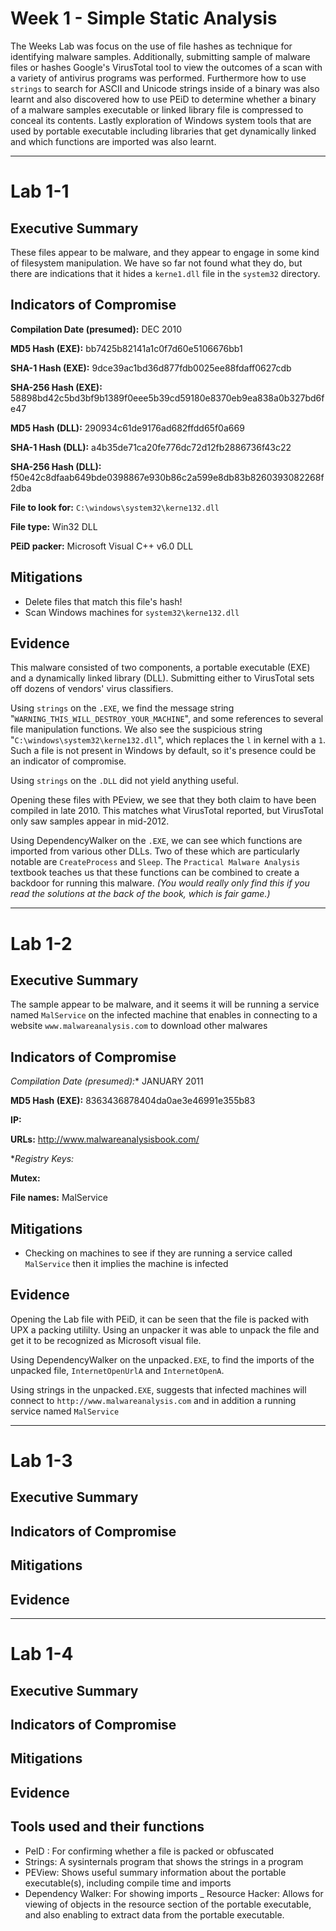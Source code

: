 # Week 1 - Simple Static Analysis

The Weeks Lab was focus on the use of file hashes as technique for identifying malware samples. Additionally, submitting sample of malware files or hashes Google's VirusTotal tool to view the outcomes of a scan with a variety of antivirus programs was performed. Furthermore how to use `strings` to search for ASCII and Unicode strings inside of a binary was also learnt and also discovered how to use PEiD to determine whether a binary of a malware samples executable or linked library file is compressed to conceal its contents. Lastly exploration of Windows system tools that are used by portable executable including libraries that get dynamically linked and which functions are imported was also learnt.

---
# Lab 1-1 

## Executive Summary

These files appear to be malware, and they appear to engage in some kind of filesystem manipulation. We have so far not found what they do, but there are indications that it hides a `kerne1.dll` file in the `system32` directory.

## Indicators of Compromise 

**Compilation Date (presumed):** DEC 2010

**MD5 Hash (EXE):** bb7425b82141a1c0f7d60e5106676bb1

**SHA-1 Hash (EXE):**  9dce39ac1bd36d877fdb0025ee88fdaff0627cdb 

**SHA-256 Hash (EXE):**  58898bd42c5bd3bf9b1389f0eee5b39cd59180e8370eb9ea838a0b327bd6fe47 

**MD5 Hash (DLL):** 290934c61de9176ad682ffdd65f0a669 

**SHA-1 Hash (DLL):**  a4b35de71ca20fe776dc72d12fb2886736f43c22 

**SHA-256 Hash (DLL):** f50e42c8dfaab649bde0398867e930b86c2a599e8db83b8260393082268f2dba

**File to look for:** `C:\windows\system32\kerne132.dll`

**File type:** Win32 DLL 

**PEiD packer:** Microsoft Visual C++ v6.0 DLL 



## Mitigations

- Delete files that match this file's hash! 
- Scan Windows machines for `system32\kerne132.dll`

## Evidence

This malware consisted of two components, a portable executable (EXE) and a dynamically linked library (DLL). Submitting either to VirusTotal sets off dozens of vendors' virus classifiers.

Using `strings` on the `.EXE`, we find the message string "`WARNING_THIS_WILL_DESTROY_YOUR_MACHINE`", and some references to several file manipulation functions. We also see the suspicious string "`C:\windows\system32\kerne132.dll`", which replaces the `l` in kernel with a `1`. Such a file is not present in Windows by default, so it's presence could be an indicator of compromise.

Using `strings` on the `.DLL` did not yield anything useful.

Opening these files with PEview, we see that they both claim to have been compiled in late 2010. This matches what VirusTotal reported, but VirusTotal only saw samples appear in mid-2012.

Using DependencyWalker on the `.EXE`, we can see which functions are imported from various other DLLs. Two of these which are particularly notable are `CreateProcess` and `Sleep`. The `Practical Malware Analysis` textbook teaches us that these functions can be combined to create a backdoor for running this malware. *(You would really only find this if you read the solutions at the back of the book, which is fair game.)*

---
# Lab 1-2

## Executive Summary
The sample appear to be malware, and it seems it will be running a service named `MalService` on the infected machine that enables in connecting to a website `www.malwareanalysis.com` to download other malwares

## Indicators of Compromise

*Compilation Date (presumed):** JANUARY 2011

**MD5 Hash (EXE):** 8363436878404da0ae3e46991e355b83 

**IP:** 

**URLs:** http://www.malwareanalysisbook.com/

**Registry Keys:*

**Mutex:**

**File names:** MalService


## Mitigations
- Checking on machines to see if they are running a service called `MalService` then it implies the machine is infected

## Evidence

Opening the Lab file with PEiD, it can be seen that the file is packed with UPX a packing utililty. Using an unpacker it was able to unpack the file and get it to be recognized as Microsoft visual file.

Using DependencyWalker on the  unpacked`.EXE`, to find the imports of the unpacked file, `InternetOpenUrlA` and `InternetOpenA`.


Using strings in the unpacked`.EXE`, suggests that infected machines will connect to `http://www.malwareanalysis.com` and in addition a running service named `MalService`

---
# Lab 1-3

## Executive Summary
## Indicators of Compromise
## Mitigations
## Evidence

---
# Lab 1-4

## Executive Summary
## Indicators of Compromise
## Mitigations
## Evidence

## Tools used and their functions
- PeID : For confirming whether a file is packed or obfuscated
- Strings: A sysinternals program that shows the strings in a program
- PEView: Shows useful summary information about the portable executable(s), including compile time and imports
- Dependency Walker: For showing imports
_ Resource Hacker: Allows for viewing of objects in the resource section of the portable executable, and also enabling to extract data from the portable executable.
